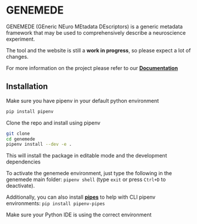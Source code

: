 # GENEMEDE

GENEMEDE (GEneric NEuro MEtadata DEscriptors) is a generic metadata framework that may be used to comprehensively describe a neuroscience experiment.

The tool and the website is still a **work in progress**, so please expect a lot of changes.

For more information on the project please refer to our [**Documentation**](https://genemede.github.io/)

## Installation

Make sure you have pipenv in your default python environment

```bash
pip install pipenv
```

Clone the repo and install using pipenv

```bash
git clone 
cd genemede
pipenv install --dev -e .
```

This will install the package in editable mode and the development dependencies

To activate the genemede environment, just type the following in the genemede main folder: `pipenv shell` (type `exit` or press `Ctrl+D` to deactivate).

Additionally, you can also install [**pipes**](https://pipenv-pipes.readthedocs.io/en/latest/index.html) to help with CLI pipenv environments: `pip install pipenv-pipes`

Make sure your Python IDE is using the correct environment

